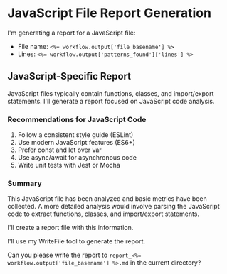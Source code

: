 # JavaScript File Report Generation

I'm generating a report for a JavaScript file:

- File name: `<%= workflow.output['file_basename'] %>`
- Lines: `<%= workflow.output['patterns_found']['lines'] %>`

## JavaScript-Specific Report

JavaScript files typically contain functions, classes, and import/export statements. I'll generate a report focused on JavaScript code analysis.

### Recommendations for JavaScript Code

1. Follow a consistent style guide (ESLint)
2. Use modern JavaScript features (ES6+)
3. Prefer const and let over var
4. Use async/await for asynchronous code
5. Write unit tests with Jest or Mocha

### Summary

This JavaScript file has been analyzed and basic metrics have been collected. A more detailed analysis would involve parsing the JavaScript code to extract functions, classes, and import/export statements.

I'll create a report file with this information.

I'll use my WriteFile tool to generate the report.

Can you please write the report to `report_<%= workflow.output['file_basename'] %>.md` in the current directory?